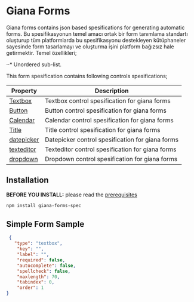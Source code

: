 # Giana Forms
Giana forms contains json based spesifications for generating automatic forms.
Bu spesifikasyonun temel amacı ortak bir form tanımlama standartı oluşturup tüm platformlarda bu spesifikasyonu destekleyen kütüphaneler sayesinde form tasarlamayı ve oluşturma işini platform bağızsız hale getirmektir.
Temel özellikleri;

⋅⋅* Unordered sub-list. 


This form spesification contains following controls spesifications;

Property  | Description
---       | ---
[Textbox](https://github.com/selimtan/gianaForms/tree/master/textbox)           | Textbox control spesification for giana forms
[Button](https://github.com/selimtan/gianaForms/tree/master/button)     | Button control spesification for giana forms
[Calendar](https://github.com/selimtan/gianaForms/tree/master/calendar)         | Calendar control spesification for giana forms
[Title](https://github.com/selimtan/gianaForms/tree/master/title)         | Title control spesification for giana forms
[datepicker](https://github.com/angular/angular-cli/wiki/generate-interface) | Datepicker control spesification for giana forms
[texteditor](https://github.com/angular/angular-cli/wiki/generate-enum)           | Texteditor control spesification for giana forms
[dropdown](https://github.com/angular/angular-cli/wiki/generate-module)       | Dropdown control spesification for giana forms


## Installation

**BEFORE YOU INSTALL:** please read the [prerequisites](#prerequisites)
```bash
npm install giana-forms-spec
```


## Simple Form Sample


```json
 {
   "type": "textbox",
    "key": "",
    "label": "",
    "required": false,
    "autocomplete": false,
    "spellcheck": false,
    "maxlength": 70,
    "tabindex": 0,
    "order": 1
}
```